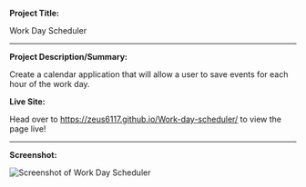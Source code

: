 **Project Title:**

Work Day Scheduler

---

**Project Description/Summary:**

Create a calendar application that will allow a user to save events for each hour of the work day.

**Live Site:**

Head over to https://zeus6117.github.io/Work-day-scheduler/ to view the page live!

---

**Screenshot:**

![Screenshot of Work Day Scheduler](./assets/images/WDS-screenshot.jpg)
